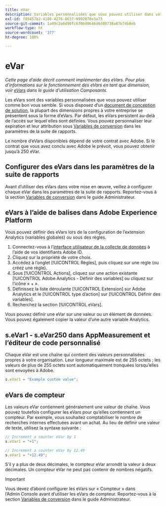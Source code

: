 ```yaml
---
title: eVar
description: Variables personnalisées que vous pouvez utiliser dans votre mise en œuvre.
exl-id: f89457b2-4186-4276-8637-9992070e3a73
source-git-commit: 1a49c2a6d90fc670bd0646d6d40738a87b74b8eb
workflow-type: ht
source-wordcount: '377'
ht-degree: 100%

---
```


# eVar

*Cette page d’aide décrit comment implémenter des eVars. Pour plus d’informations sur le fonctionnement des eVars en tant que dimension, voir [eVars](/help/components/dimensions/evar.md) dans le guide d’utilisation Composants.*

Les eVars sont des variables personnalisées que vous pouvez utiliser comme bon vous semble. Si vous disposez d’un [document de conception de solution](/help/implement/prepare/solution-design.md), la plupart des dimensions propres à votre entreprise se présentent sous la forme d’eVars. Par défaut, les eVars persistent au-delà de l’accès sur lequel elles sont définies. Vous pouvez personnaliser leur expiration et leur attribution sous [Variables de conversion](/help/admin/admin/conversion-var-admin/conversion-var-admin.md) dans les paramètres de la suite de rapports.

Le nombre d’eVars disponibles dépend de votre contrat avec Adobe. Si le contrat que vous avez conclu avec Adobe le prévoit, vous pouvez obtenir jusqu’à 250 eVar.

## Configurer des eVars dans les paramètres de la suite de rapports

Avant d’utiliser des eVars dans votre mise en œuvre, veillez à configurer chaque eVar dans les paramètres de la suite de rapports. Reportez-vous à la section [Variables de conversion](/help/admin/admin/conversion-var-admin/conversion-var-admin.md) dans le guide Administrateur.

## eVars à l’aide de balises dans Adobe Experience Platform

Vous pouvez définir des eVars lors de la configuration de l’extension Analytics (variables globales) ou sous des règles.

1. Connectez-vous à l’[interface utilisateur de la collecte de données](https://experience.adobe.com/data-collection) à l’aide de vos identifiants Adobe ID.
2. Cliquez sur la propriété de votre choix.
3. Accédez à l’onglet [!UICONTROL Règles], puis cliquez sur une règle (ou créez une règle).
4. Sous [!UICONTROL Actions], cliquez sur une action existante [!UICONTROL Adobe Analytics - Définir des variables] ou cliquez sur l’icône « + ».
5. Définissez la liste déroulante [!UICONTROL Extension] sur Adobe Analytics et le [!UICONTROL type d’action] sur [!UICONTROL Définir des variables].
6. Recherchez la section [!UICONTROL eVars].

Vous pouvez définir une eVar sur une valeur ou un élément de données. Vous pouvez également copier la valeur d’une autre variable Analytics.

## s.eVar1 - s.eVar250 dans AppMeasurement et l’éditeur de code personnalisé

Chaque eVar est une chaîne qui contient des valeurs personnalisées propres à votre organisation. Leur longueur maximale est de 255 octets ; les valeurs de plus de 255 octets sont automatiquement tronquées lorsqu’elles sont envoyées à Adobe.

```js
s.eVar1 = "Example custom value";
```

## eVars de compteur

Les valeurs eVar contiennent généralement une valeur de chaîne. Vous pouvez toutefois configurer les eVars pour qu’elles contiennent un compteur. Par exemple, vous souhaitez comptabiliser le nombre de recherches internes effectuées avant un achat. Au lieu de définir une valeur de texte, utilisez la syntaxe suivante :

```js
// Increment a counter eVar by 1
s.eVar1 = "+1";

// Increment a counter eVar by 12.49
s.eVar1 = "+12.49";
```

S’il y a plus de deux décimales, le compteur eVar arrondit la valeur à deux décimales. Un compteur eVar ne peut pas contenir de nombres négatifs.

>[!IMPORTANT]
>
>Vous devez d’abord configurer les eVars sur « Compteur » dans l’Admin Console avant d’utiliser les eVars de compteur. Reportez-vous à la section [Variables de conversion](/help/admin/admin/conversion-var-admin/conversion-var-admin.md) dans le guide Administrateur.
